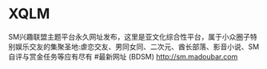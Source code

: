 # XQLM
SM兴趣联盟主题平台永久网址发布，这里是亚文化综合性平台，属于小众圈子特别娱乐交友的集聚圣地:虐恋交友、男同女同、二次元、酋长部落、影音小说、SM自评与赏金任务等应有尽有
#最新网址 (BDSM)
http://sm.madoubar.com

